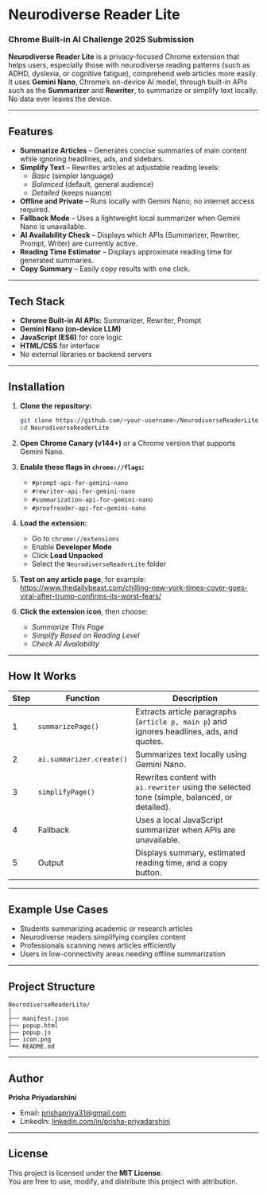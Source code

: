 # Neurodiverse Reader Lite
### Chrome Built-in AI Challenge 2025 Submission

**Neurodiverse Reader Lite** is a privacy-focused Chrome extension that helps users, especially those with neurodiverse reading patterns (such as ADHD, dyslexia, or cognitive fatigue), comprehend web articles more easily.  
It uses **Gemini Nano**, Chrome’s on-device AI model, through built-in APIs such as the **Summarizer** and **Rewriter**, to summarize or simplify text locally. No data ever leaves the device.

---

## Features

- **Summarize Articles** – Generates concise summaries of main content while ignoring headlines, ads, and sidebars.  
- **Simplify Text** – Rewrites articles at adjustable reading levels:  
  - *Basic* (simpler language)  
  - *Balanced* (default, general audience)  
  - *Detailed* (keeps nuance)  
- **Offline and Private** – Runs locally with Gemini Nano; no internet access required.  
- **Fallback Mode** – Uses a lightweight local summarizer when Gemini Nano is unavailable.  
- **AI Availability Check** – Displays which APIs (Summarizer, Rewriter, Prompt, Writer) are currently active.  
- **Reading Time Estimator** – Displays approximate reading time for generated summaries.  
- **Copy Summary** – Easily copy results with one click.

---

## Tech Stack

- **Chrome Built-in AI APIs:** Summarizer, Rewriter, Prompt  
- **Gemini Nano (on-device LLM)**  
- **JavaScript (ES6)** for core logic  
- **HTML/CSS** for interface  
- No external libraries or backend servers

---

## Installation

1. **Clone the repository:**

   ```bash
   git clone https://github.com/<your-username>/NeurodiverseReaderLite.git
   cd NeurodiverseReaderLite
   ```

2. **Open Chrome Canary (v144+)** or a Chrome version that supports Gemini Nano.

3. **Enable these flags in `chrome://flags`:**
   - `#prompt-api-for-gemini-nano`  
   - `#rewriter-api-for-gemini-nano`  
   - `#summarization-api-for-gemini-nano`  
   - `#proofreader-api-for-gemini-nano`

4. **Load the extension:**
   - Go to `chrome://extensions`
   - Enable **Developer Mode**
   - Click **Load Unpacked**
   - Select the `NeurodiverseReaderLite` folder

5. **Test on any article page**, for example:  
   https://www.thedailybeast.com/chilling-new-york-times-cover-goes-viral-after-trump-confirms-its-worst-fears/


7. **Click the extension icon**, then choose:  
   - *Summarize This Page*  
   - *Simplify Based on Reading Level*  
   - *Check AI Availability*

---

## How It Works

| Step | Function | Description |
|------|-----------|-------------|
| 1 | `summarizePage()` | Extracts article paragraphs (`article p, main p`) and ignores headlines, ads, and quotes. |
| 2 | `ai.summarizer.create()` | Summarizes text locally using Gemini Nano. |
| 3 | `simplifyPage()` | Rewrites content with `ai.rewriter` using the selected tone (simple, balanced, or detailed). |
| 4 | Fallback | Uses a local JavaScript summarizer when APIs are unavailable. |
| 5 | Output | Displays summary, estimated reading time, and a copy button. |

---

## Example Use Cases

- Students summarizing academic or research articles  
- Neurodiverse readers simplifying complex content  
- Professionals scanning news articles efficiently  
- Users in low-connectivity areas needing offline summarization  

---

## Project Structure

```plaintext
NeurodiverseReaderLite/
│
├── manifest.json
├── popup.html
├── popup.js
├── icon.png
└── README.md
```

---

## Author

**Prisha Priyadarshini**  
- Email: [prishapriya31@gmail.com](mailto:prishapriya31@gmail.com)  
- LinkedIn: [linkedin.com/in/prisha-priyadarshini](https://www.linkedin.com/in/prisha-priyadarshini/)

---

## License

This project is licensed under the **MIT License**.  
You are free to use, modify, and distribute this project with attribution.
